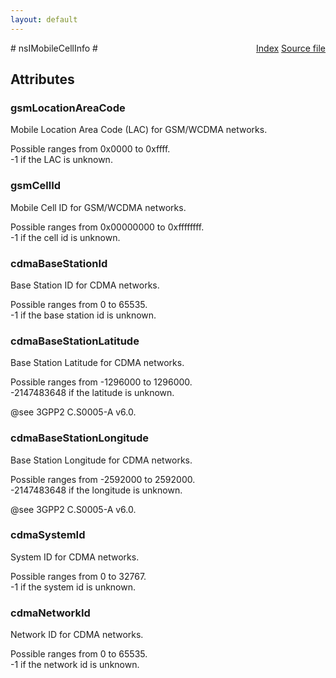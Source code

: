 ```yaml
---
layout: default
---
```

<div class='links' style='float:right'><a href="../index.html">Index</a>
<a href="http://dxr.mozilla.org/mozilla-central/source/dom/mobileconnection/interfaces/nsIMobileCellInfo.idl">Source file</a>
</div>
# nsIMobileCellInfo #

## Attributes ##

### gsmLocationAreaCode ###
  
Mobile Location Area Code (LAC) for GSM/WCDMA networks.  
  
Possible ranges from 0x0000 to 0xffff.  
-1 if the LAC is unknown.  
  

### gsmCellId ###
  
Mobile Cell ID for GSM/WCDMA networks.  
  
Possible ranges from 0x00000000 to 0xffffffff.  
-1 if the cell id is unknown.  
  

### cdmaBaseStationId ###
  
Base Station ID for CDMA networks.  
  
Possible ranges from 0 to 65535.  
-1 if the base station id is unknown.  
  

### cdmaBaseStationLatitude ###
  
Base Station Latitude for CDMA networks.  
  
Possible ranges from -1296000 to 1296000.  
-2147483648 if the latitude is unknown.  
  
@see 3GPP2 C.S0005-A v6.0.  
  

### cdmaBaseStationLongitude ###
  
Base Station Longitude for CDMA networks.  
  
Possible ranges from -2592000 to 2592000.  
-2147483648 if the longitude is unknown.  
  
@see 3GPP2 C.S0005-A v6.0.  
  

### cdmaSystemId ###
  
System ID for CDMA networks.  
  
Possible ranges from 0 to 32767.  
-1 if the system id is unknown.  
  

### cdmaNetworkId ###
  
Network ID for CDMA networks.  
  
Possible ranges from 0 to 65535.  
-1 if the network id is unknown.  
  
